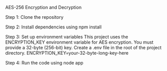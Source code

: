 AES-256 Encryption and Decryption

Step 1:
Clone the repository

Step 2:
Install dependencies using npm install

Step 3:
Set up environment variables
This project uses the ENCRYPTION_KEY environment variable for AES encryption. You must provide a 32-byte (256-bit) key.
Create a .env file in the root of the project directory.
ENCRYPTION_KEY=your-32-byte-long-key-here

Step 4:
Run the code using node app
